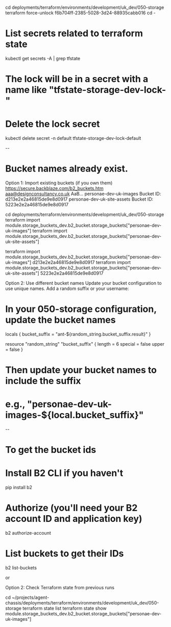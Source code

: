 cd deployments/terraform/environments/development/uk_dev/050-storage
terraform force-unlock f6b704ff-2385-5028-3d24-88935cabb016
cd -

# List secrets related to terraform state
kubectl get secrets -A | grep tfstate

# The lock will be in a secret with a name like "tfstate-storage-dev-lock-<some-hash>"
# Delete the lock secret
kubectl delete secret -n default tfstate-storage-dev-lock-default

--
# Bucket names already exist.
Option 1: Import existing buckets (if you own them)
https://secure.backblaze.com/b2_buckets.htm
aaa@designconsultancy.co.uk AaB...
personae-dev-uk-images  Bucket ID: d213e2e2a46815de9e8d0917
personae-dev-uk-site-assets   Bucket ID: 5223e2e2a46815de9e8d0917

cd deployments/terraform/environments/development/uk_dev/050-storage
terraform import module.storage_buckets_dev.b2_bucket.storage_buckets[\"personae-dev-uk-images\"] <bucket-id>
terraform import module.storage_buckets_dev.b2_bucket.storage_buckets[\"personae-dev-uk-site-assets\"] <bucket-id>

terraform import module.storage_buckets_dev.b2_bucket.storage_buckets[\"personae-dev-uk-images\"] d213e2e2a46815de9e8d0917
terraform import module.storage_buckets_dev.b2_bucket.storage_buckets[\"personae-dev-uk-site-assets\"] 5223e2e2a46815de9e8d0917


Option 2: Use different bucket names
Update your bucket configuration to use unique names. Add a random suffix or your username:

# In your 050-storage configuration, update the bucket names
locals {
bucket_suffix = "ant-${random_string.bucket_suffix.result}"
}

resource "random_string" "bucket_suffix" {
length  = 6
special = false
upper   = false
}

# Then update your bucket names to include the suffix
# e.g., "personae-dev-uk-images-${local.bucket_suffix}"


--

# To get the bucket ids
# Install B2 CLI if you haven't
pip install b2

# Authorize (you'll need your B2 account ID and application key)
b2 authorize-account <accountId> <applicationKey>

# List buckets to get their IDs
b2 list-buckets

or

Option 2: Check Terraform state from previous runs

cd ~/projects/agent-chassis/deployments/terraform/environments/development/uk_dev/050-storage
terraform state list
terraform state show module.storage_buckets_dev.b2_bucket.storage_buckets[\"personae-dev-uk-images\"]